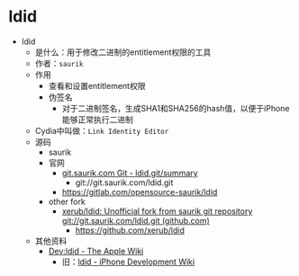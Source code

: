# ldid

* ldid
  * 是什么：用于修改二进制的entitlement权限的工具
  * 作者：`saurik`
  * 作用
    * 查看和设置entitlement权限
    * 伪签名
      * 对于二进制签名，生成SHA1和SHA256的hash值，以便于iPhone能够正常执行二进制
  * Cydia中叫做：`Link Identity Editor`
  * 源码
    * saurik
    * 官网
      * [git.saurik.com Git - ldid.git/summary](https://git.saurik.com/ldid.git)
        * git://git.saurik.com/ldid.git
      * https://gitlab.com/opensource-saurik/ldid
    * other fork
      * [xerub/ldid: Unofficial fork from saurik git repository git://git.saurik.com/ldid.git (github.com)](https://github.com/xerub/ldid)
        * https://github.com/xerub/ldid
  * 其他资料
    * [Dev:ldid - The Apple Wiki](https://theapplewiki.com/wiki/Dev:Ldid)
      * 旧：[ldid - iPhone Development Wiki](https://iphonedev.wiki/index.php/Ldid)
